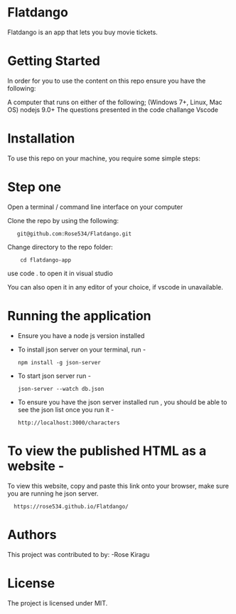 # Flatdango
Flatdango is an app that lets you buy movie tickets.

# Getting Started
In order for you to use the content on this repo ensure you have the following:

A computer that runs on either of the following; (Windows 7+, Linux, Mac OS) nodejs 9.0+ The questions presented in the code challange Vscode


# Installation
To use this repo on your machine, you require some simple steps:

# Step one
Open a terminal / command line interface on your computer

Clone the repo by using the following:

       git@github.com:Rose534/Flatdango.git

Change directory to the repo folder:

        cd flatdango-app

use code . to open it in visual studio

You can also open it in any editor of your choice, if vscode in unavailable.

# Running the application

- Ensure you have a node js version installed
- To install json server on your terminal, run -

      npm install -g json-server

-  To start json server run - 
         
         
       json-server --watch db.json


- To ensure you have the json server installed run , you should be able to see the json list once you run it - 

      http://localhost:3000/characters



 # To view the published HTML as a website -

To view this website, copy and paste this link onto your browser, make sure you are running he json server. 

      https://rose534.github.io/Flatdango/


# Authors
This project was contributed to by:
    -Rose Kiragu

# License
The project is licensed under MIT.